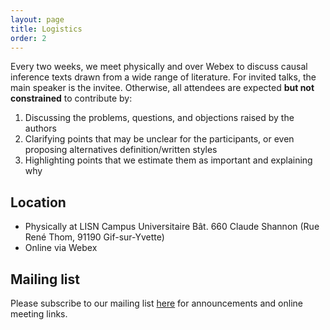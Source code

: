 ```yaml
---
layout: page
title: Logistics
order: 2
---
```


Every two weeks, we meet physically and over Webex to discuss causal inference texts drawn from a wide range of literature. For invited talks, the main speaker is the invitee. Otherwise, all attendees are expected **but not constrained** to contribute by:

1. Discussing the problems, questions, and objections raised by the authors
1. Clarifying points that may be unclear for the participants, or even proposing alternatives definition/written styles
1. Highlighting points that we estimate them as important and explaining why

## Location

 - Physically at LISN Campus Universitaire Bât. 660 Claude Shannon (Rue René Thom, 91190 
 Gif-sur-Yvette)
 - Online via Webex

## Mailing list

Please subscribe to our mailing list [here](https://sympa.inria.fr/sympa/subscribe/causal-tau) for announcements and online meeting links.
